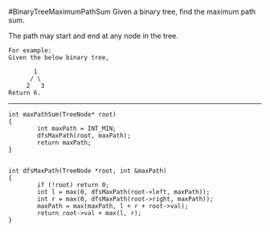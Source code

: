 #BinaryTreeMaximumPathSum
Given a binary tree, find the maximum path sum.

The path may start and end at any node in the tree.

```
For example:
Given the below binary tree,

       1
      / \
     2   3
Return 6.
```


---


```
int maxPathSum(TreeNode* root)
{
        int maxPath = INT_MIN;
        dfsMaxPath(root, maxPath);
        return maxPath;
}


int dfsMaxPath(TreeNode *root, int &maxPath)
{
        if (!root) return 0;
        int l = max(0, dfsMaxPath(root->left, maxPath));
        int r = max(0, dfsMaxPath(root->right, maxPath));
        maxPath = max(maxPath, l + r + root->val);
        return root->val + max(l, r);
}
```